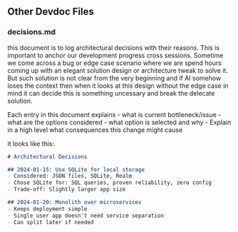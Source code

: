 

## Other Devdoc Files

### decisions.md

this document is to log architectural decisions with their reasons. 
This is important to anchor our development progress cross sessions. 
Sometime we come across a bug or edge case scenario where we are spend hours coming up with an elegant solution design or architecture tweak to solve it. But such solution is not clear from the very beginning and if AI somehow
loses the context then when it looks at this design without the edge case in mind it can decide this is something uncessary and break the delecate solution. 


Each entry in this document explains 
    - what is current bottleneck/issue
    - what are the options considered
    - what option is selected and why
    - Explain in a high level what consequences this change might cause 

it looks like this:

```markdown
# Architectural Decisions

## 2024-01-15: Use SQLite for local storage
- Considered: JSON files, SQLite, Realm
- Chose SQLite for: SQL queries, proven reliability, zero config
- Trade-off: Slightly larger app size

## 2024-01-20: Monolith over microservices
- Keeps deployment simple
- Single user app doesn't need service separation
- Can split later if needed
```



